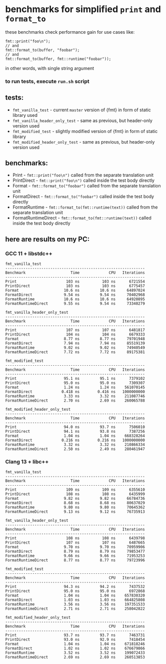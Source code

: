 # benchmarks for simplified `print` and `format_to`

these benchmarks check performance gain for use cases like:
```
fmt::print("foo\n");
// and
fmt::format_to(buffer, "foobar");
// and
fmt::format_to(buffer, fmt::runtime("foobar"));
```
in other words, with single string argument

### to run tests, execute `run.sh` script

## tests:

* `fmt_vanilla_test` - current `master` version of {fmt} in form of static library used
* `fmt_vanilla_header_only_test` - same as previous, but header-only version used
* `fmt_modified_test` - slightly modified version of {fmt} in form of static library
* `fmt_modified_header_only_test` - same as previous, but header-only version used

## benchmarks:

* Print - `fmt::print("foo\n")` called from the separate translation unit
* PrintDirect - `fmt::print("foo\n")` called inside the test body directly
* Format - `fmt::format_to("foobar")` called from the separate translation unit
* FormatDirect - `fmt::format_to("foobar")` called inside the test body directly
* FormatRuntime - `fmt::format_to(fmt::runtime(text))` called from the separate translation unit
* FormatRuntimeDirect - `fmt::format_to(fmt::runtime(text))` called inside the test body directly

## here are results on my PC:

### GCC 11 + libstdc++

```
fmt_vanilla_test
--------------------------------------------------------------
Benchmark                    Time             CPU   Iterations
--------------------------------------------------------------
Print                      103 ns          103 ns      6721554
PrintDirect                103 ns          103 ns      6775457
Format                    10.6 ns         10.6 ns     64897024
FormatDirect              9.54 ns         9.54 ns     70402968
FormatRuntime             10.6 ns         10.6 ns     64920895
FormatRuntimeDirect       9.55 ns         9.54 ns     73340279

fmt_vanilla_header_only_test
--------------------------------------------------------------
Benchmark                    Time             CPU   Iterations
--------------------------------------------------------------
Print                      107 ns          107 ns      6481817
PrintDirect                104 ns          104 ns      6679333
Format                    8.77 ns         8.77 ns     79701948
FormatDirect              7.94 ns         7.94 ns     85519139
FormatRuntime             9.02 ns         9.02 ns     74940549
FormatRuntimeDirect       7.72 ns         7.72 ns     89175381

fmt_modified_test
--------------------------------------------------------------
Benchmark                    Time             CPU   Iterations
--------------------------------------------------------------
Print                     95.1 ns         95.1 ns      7379102
PrintDirect               95.0 ns         95.0 ns      7309307
Format                    1.24 ns         1.24 ns    561070145
FormatDirect             0.418 ns        0.416 ns   1000000000
FormatRuntime             3.33 ns         3.32 ns    211087746
FormatRuntimeDirect       2.70 ns         2.69 ns    260065788

fmt_modified_header_only_test
--------------------------------------------------------------
Benchmark                    Time             CPU   Iterations
--------------------------------------------------------------
Print                     94.0 ns         93.7 ns      7506010
PrintDirect               94.1 ns         93.8 ns      7387256
Format                    1.04 ns         1.04 ns    668328264
FormatDirect             0.216 ns        0.216 ns   1000000000
FormatRuntime             3.32 ns         3.32 ns    210866334
FormatRuntimeDirect       2.50 ns         2.49 ns    280461947
```

### Clang 13 + libc++

```
fmt_vanilla_test
--------------------------------------------------------------
Benchmark                    Time             CPU   Iterations
--------------------------------------------------------------
Print                      109 ns          109 ns      6355610
PrintDirect                108 ns          108 ns      6435999
Format                    9.82 ns         9.82 ns     66784736
FormatDirect              8.68 ns         8.68 ns     80637029
FormatRuntime             9.80 ns         9.80 ns     70645362
FormatRuntimeDirect       9.13 ns         9.12 ns     76735913

fmt_vanilla_header_only_test
--------------------------------------------------------------
Benchmark                    Time             CPU   Iterations
--------------------------------------------------------------
Print                      108 ns          108 ns      6439798
PrintDirect                107 ns          107 ns      6487665
Format                    9.70 ns         9.70 ns     70959906
FormatDirect              8.79 ns         8.79 ns     79853477
FormatRuntime             9.66 ns         9.66 ns     71953253
FormatRuntimeDirect       8.77 ns         8.77 ns     79723996

fmt_modified_test
--------------------------------------------------------------
Benchmark                    Time             CPU   Iterations
--------------------------------------------------------------
Print                     94.3 ns         94.2 ns      7437532
PrintDirect               95.0 ns         95.0 ns      6972868
Format                    1.04 ns         1.04 ns    657830320
FormatDirect              1.03 ns         1.03 ns    664825808
FormatRuntime             3.56 ns         3.56 ns    197351533
FormatRuntimeDirect       2.71 ns         2.71 ns    258042822

fmt_modified_header_only_test
--------------------------------------------------------------
Benchmark                    Time             CPU   Iterations
--------------------------------------------------------------
Print                     93.7 ns         93.7 ns      7463731
PrintDirect               93.0 ns         92.9 ns      7418454
Format                    1.04 ns         1.04 ns    671818246
FormatDirect              1.02 ns         1.02 ns    676679866
FormatRuntime             3.52 ns         3.52 ns    199072433
FormatRuntimeDirect       2.69 ns         2.69 ns    260513853
```
